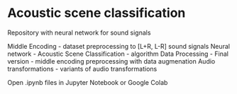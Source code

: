 # Acoustic scene classification
Repository with neural network for sound signals

Middle Encoding - dataset preprocessing to [L+R, L-R] sound signals
Neural network - Acoustic Scene Classification - algorithm
Data Processing - Final version - middle encoding preprocessing with data augmenation
Audio transformations - variants of audio transformations

Open .ipynb files in Jupyter Notebook or Google Colab
